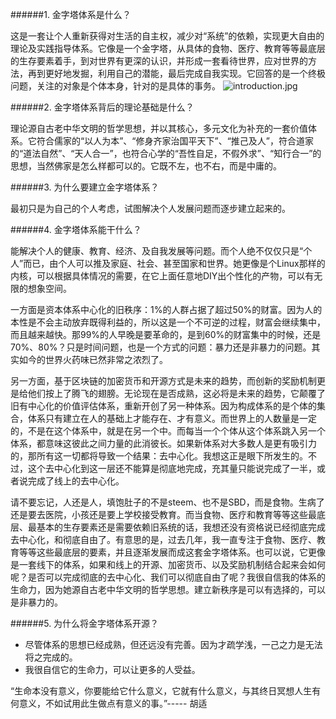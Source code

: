 ######1. 金字塔体系是什么？

这是一套让个人重新获得对生活的自主权，减少对“系统”的依赖，实现更大自由的理论及实践指导体系。它像是一个金字塔，从具体的食物、医疗、教育等等最底层的生存要素着手，到对世界有更深的认识，并形成一套看待世界，应对世界的方法，再到更好地发掘，利用自己的潜能，最后完成自我实现。它回答的是一个终极问题，关注的对象是个体本身，针对的是具体的事务。
![introduction.jpg](https://steemitimages.com/DQmdTqVy2c2CLqm4AgguYWChyo5ZMYRV93eajM6hTvw62ji/introduction.jpg)

######2. 金字塔体系背后的理论基础是什么？

理论源自古老中华文明的哲学思想，并以其核心，多元文化为补充的一套价值体系。它符合儒家的“以人为本”、“修身齐家治国平天下”、“推己及人”，符合道家的“道法自然”、“天人合一”，也符合心学的“吾性自足，不假外求”、“知行合一”的思想，当然佛家是怎么样都可以的。它既不左，也不右，而是中庸的。

######3. 为什么要建立金字塔体系？

最初只是为自己的个人考虑，试图解决个人发展问题而逐步建立起来的。

######4. 金字塔体系能干什么？

能解决个人的健康、教育、经济、及自我发展等问题。而个人绝不仅仅只是“个人”而已，由个人可以推及家庭、社会、甚至国家和世界。她更像是个Linux那样的内核，可以根据具体情况的需要，在它上面任意地DIY出个性化的产物，可以有无限的想象空间。

一方面是资本体系中心化的旧秩序：1%的人群占据了超过50%的财富。因为人的本性是不会主动放弃既得利益的，所以这是一个不可逆的过程，财富会继续集中，而且越来越快。那99%的人早晚是要革命的，是到60%的财富集中的时候，还是70%、80%？只是时间问题，也是一个方式的问题：暴力还是非暴力的问题。其实如今的世界火药味已然非常之浓烈了。

另一方面，基于区块链的加密货币和开源方式是未来的趋势，而创新的奖励机制更是给他们按上了腾飞的翅膀。无论现在是否成熟，这必将是未来的趋势，它颠覆了旧有中心化的价值评估体系，重新开创了另一种体系。因为构成体系的是个体的集合，体系只有建立在人的基础上才能存在、才有意义。而世界上的人数量是一定的，不是在这个体系中，就是在另一个中。而每当一个个体从这个体系跳入另一个体系，都意味这彼此之间力量的此消彼长。如果新体系对大多数人是更有吸引力的，那所有这一切都将导致一个结果：去中心化。我想这正是眼下所发生的。不过，这个去中心化到这一层还不能算是彻底地完成，充其量只能说完成了一半，或者说完成了线上的去中心化。

请不要忘记，人还是人，填饱肚子的不是steem、也不是SBD，而是食物。生病了还是要去医院，小孩还是要上学校接受教育。而当食物、医疗和教育等等这些最底层、最基本的生存要素还是需要依赖旧系统的话，我想还没有资格说已经彻底完成去中心化，和彻底自由了。有意思的是，过去几年，我一直专注于食物、医疗、教育等等这些最底层的要素，并且逐渐发展而成这套金字塔体系。也可以说，它更像是一套线下的体系，如果和线上的开源、加密货币、以及奖励机制结合起来会如何呢？是否可以完成彻底的去中心化、我们可以彻底自由了呢？我很自信我的体系的生命力，因为她源自古老中华文明的哲学思想。建立新秩序是可以有选择的，可以是非暴力的。

######5. 为什么将金字塔体系开源？

- 尽管体系的思想已经成熟，但还远没有完善。因为才疏学浅，一己之力是无法将之完成的。
- 我很自信它的生命力，可以让更多的人受益。

“生命本没有意义，你要能给它什么意义，它就有什么意义，与其终日冥想人生有何意义，不如试用此生做点有意义的事。”----- 胡适
